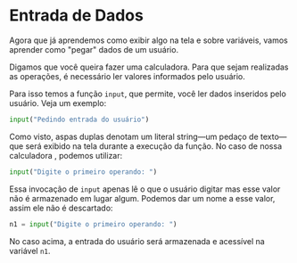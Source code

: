 # Entrada de Dados

Agora que já aprendemos como exibir algo na tela e sobre variáveis, vamos
aprender como "pegar" dados de um usuário.

Digamos que você queira fazer uma calculadora. Para que sejam realizadas as
operações, é necessário ler valores informados pelo usuário.

Para isso temos a função `input`, que permite, você ler dados inseridos pelo
usuário. Veja um exemplo:

```python
input("Pedindo entrada do usuário")
```

Como visto, aspas duplas denotam um literal string—um pedaço de texto—que será
exibido na tela durante a execução da função. No caso de nossa calculadora ,
podemos utilizar:

```python
input("Digite o primeiro operando: ")
```

Essa invocação de `input` apenas lê o que o usuário digitar mas esse valor não é
armazenado em lugar algum. Podemos dar um nome a esse valor, assim ele não é
descartado:

```python
n1 = input("Digite o primeiro operando: ")
```

No caso acima, a entrada do usuário será armazenada e acessível na variável
`n1`.
